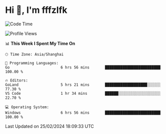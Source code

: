 # Hi 👋, I'm fffzlfk

<!--START_SECTION:waka-->
![Code Time](http://img.shields.io/badge/Code%20Time-660%20hrs%2057%20mins-blue)

![Profile Views](http://img.shields.io/badge/Profile%20Views-3-blue)

📊 **This Week I Spent My Time On** 

```text
🕑︎ Time Zone: Asia/Shanghai

💬 Programming Languages: 
Go                       6 hrs 56 mins       █████████████████████████   100.00 % 

🔥 Editors: 
GoLand                   5 hrs 21 mins       ███████████████████░░░░░░   77.30 % 
VS Code                  1 hr 34 mins        ██████░░░░░░░░░░░░░░░░░░░   22.70 % 

💻 Operating System: 
Windows                  6 hrs 56 mins       █████████████████████████   100.00 % 
```


 Last Updated on 25/02/2024 18:09:33 UTC
<!--END_SECTION:waka-->
